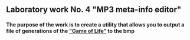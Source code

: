 ## Laboratory work No. 4 "MP3 meta-info editor"
#### The purpose of the work is to create a utility that allows you to output a file of generations of the ["Game of Life"](https://en.wikipedia.org/wiki/Conway%27s_Game_of_Life) to the bmp